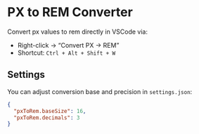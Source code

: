# PX to REM Converter

Convert px values to rem directly in VSCode via:

- Right-click → “Convert PX → REM”
- Shortcut: `Ctrl + Alt + Shift + W`

## Settings

You can adjust conversion base and precision in `settings.json`:

```json
{
  "pxToRem.baseSize": 16,
  "pxToRem.decimals": 3
}
```
